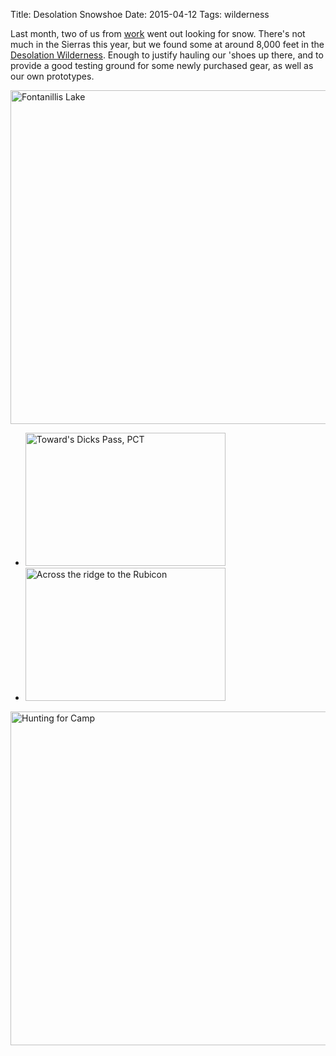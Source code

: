 Title: Desolation Snowshoe
Date: 2015-04-12
Tags: wilderness

Last month, two of us from [work](https://tripleaughtdesign.com/) went out looking for snow. There's not much in the Sierras this year, but we found some at around 8,000 feet in the [Desolation Wilderness](https://en.wikipedia.org/wiki/Desolation_Wilderness). Enough to justify hauling our 'shoes up there, and to provide a good testing ground for some newly purchased gear, as well as our own prototypes.

<a href="https://www.flickr.com/photos/pigmonkey/17127932215" title="Fontanillis Lake by Pig Monkey, on Flickr"><img src="https://farm9.staticflickr.com/8777/17127932215_498cfab6a2_c.jpg" width="800" height="534" alt="Fontanillis Lake"></a>


<ul class="thumbs">
    <li>
    <a href="https://www.flickr.com/photos/pigmonkey/16507782893" title="Toward&#x27;s Dicks Pass, PCT by Pig Monkey, on Flickr"><img src="https://farm9.staticflickr.com/8756/16507782893_2feeef85a7_n.jpg" width="320" height="213" alt="Toward&#x27;s Dicks Pass, PCT"></a>
    </li>
    <li>
    <a href="https://www.flickr.com/photos/pigmonkey/17126378472" title="Across the ridge to the Rubicon by Pig Monkey, on Flickr"><img src="https://farm8.staticflickr.com/7651/17126378472_f00f32f707_n.jpg" width="320" height="213" alt="Across the ridge to the Rubicon"></a>
    </li>
</ul>

<a href="https://www.flickr.com/photos/pigmonkey/16940148238" title="Hunting for Camp by Pig Monkey, on Flickr"><img src="https://farm9.staticflickr.com/8744/16940148238_fb0e737565_c.jpg" width="800" height="534" alt="Hunting for Camp"></a>
